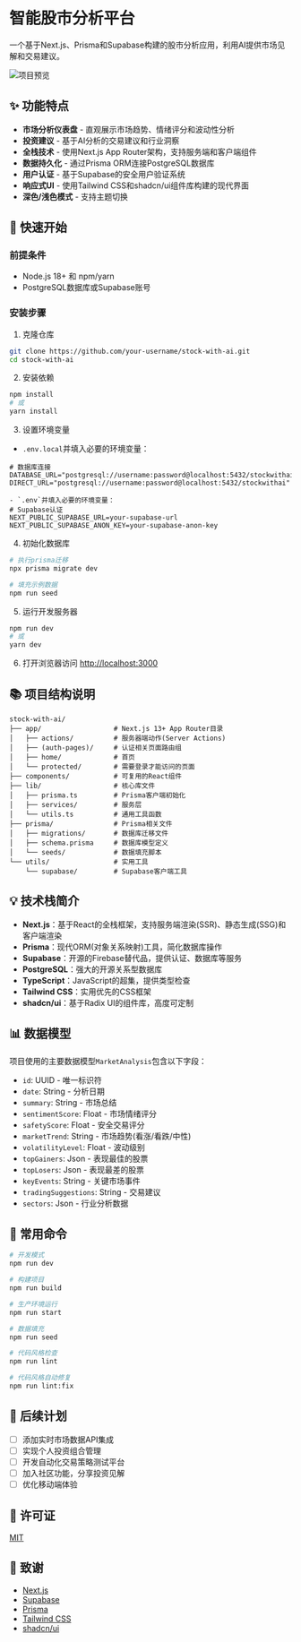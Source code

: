 # 智能股市分析平台

一个基于Next.js、Prisma和Supabase构建的股市分析应用，利用AI提供市场见解和交易建议。

![项目预览](https://demo-nextjs-with-supabase.vercel.app/opengraph-image.png)

## ✨ 功能特点

- **市场分析仪表盘** - 直观展示市场趋势、情绪评分和波动性分析
- **投资建议** - 基于AI分析的交易建议和行业洞察
- **全栈技术** - 使用Next.js App Router架构，支持服务端和客户端组件
- **数据持久化** - 通过Prisma ORM连接PostgreSQL数据库
- **用户认证** - 基于Supabase的安全用户验证系统
- **响应式UI** - 使用Tailwind CSS和shadcn/ui组件库构建的现代界面
- **深色/浅色模式** - 支持主题切换

## 🚀 快速开始

### 前提条件

- Node.js 18+ 和 npm/yarn
- PostgreSQL数据库或Supabase账号

### 安装步骤

1. 克隆仓库

```bash
git clone https://github.com/your-username/stock-with-ai.git
cd stock-with-ai
```

2. 安装依赖

```bash
npm install
# 或
yarn install
```

3. 设置环境变量
- `.env.local`并填入必要的环境变量：

```
# 数据库连接
DATABASE_URL="postgresql://username:password@localhost:5432/stockwithai"
DIRECT_URL="postgresql://username:password@localhost:5432/stockwithai"

- `.env`并填入必要的环境变量：
# Supabase认证
NEXT_PUBLIC_SUPABASE_URL=your-supabase-url
NEXT_PUBLIC_SUPABASE_ANON_KEY=your-supabase-anon-key
```

4. 初始化数据库

```bash
# 执行prisma迁移
npx prisma migrate dev

# 填充示例数据
npm run seed
```

5. 运行开发服务器

```bash
npm run dev
# 或
yarn dev
```

6. 打开浏览器访问 [http://localhost:3000](http://localhost:3000)

## 📚 项目结构说明

```
stock-with-ai/
├── app/                  # Next.js 13+ App Router目录
│   ├── actions/          # 服务器端动作(Server Actions)
│   ├── (auth-pages)/     # 认证相关页面路由组
│   ├── home/             # 首页
│   └── protected/        # 需要登录才能访问的页面
├── components/           # 可复用的React组件
├── lib/                  # 核心库文件
│   ├── prisma.ts         # Prisma客户端初始化
│   ├── services/         # 服务层
│   └── utils.ts          # 通用工具函数
├── prisma/               # Prisma相关文件
│   ├── migrations/       # 数据库迁移文件
│   ├── schema.prisma     # 数据库模型定义
│   └── seeds/            # 数据填充脚本
└── utils/                # 实用工具
    └── supabase/         # Supabase客户端工具
```

## 💡 技术栈简介

- **Next.js**：基于React的全栈框架，支持服务端渲染(SSR)、静态生成(SSG)和客户端渲染
- **Prisma**：现代ORM(对象关系映射)工具，简化数据库操作
- **Supabase**：开源的Firebase替代品，提供认证、数据库等服务
- **PostgreSQL**：强大的开源关系型数据库
- **TypeScript**：JavaScript的超集，提供类型检查
- **Tailwind CSS**：实用优先的CSS框架
- **shadcn/ui**：基于Radix UI的组件库，高度可定制

## 📊 数据模型

项目使用的主要数据模型`MarketAnalysis`包含以下字段：

- `id`: UUID - 唯一标识符
- `date`: String - 分析日期
- `summary`: String - 市场总结
- `sentimentScore`: Float - 市场情绪评分
- `safetyScore`: Float - 安全交易评分
- `marketTrend`: String - 市场趋势(看涨/看跌/中性)
- `volatilityLevel`: Float - 波动级别
- `topGainers`: Json - 表现最佳的股票
- `topLosers`: Json - 表现最差的股票
- `keyEvents`: String - 关键市场事件
- `tradingSuggestions`: String - 交易建议
- `sectors`: Json - 行业分析数据

## 🔧 常用命令

```bash
# 开发模式
npm run dev

# 构建项目
npm run build

# 生产环境运行
npm run start

# 数据填充
npm run seed

# 代码风格检查
npm run lint

# 代码风格自动修复
npm run lint:fix
```

## 📝 后续计划

- [ ] 添加实时市场数据API集成
- [ ] 实现个人投资组合管理
- [ ] 开发自动化交易策略测试平台
- [ ] 加入社区功能，分享投资见解
- [ ] 优化移动端体验

## 📄 许可证

[MIT](LICENSE)

## 🙏 致谢

- [Next.js](https://nextjs.org/)
- [Supabase](https://supabase.com/)
- [Prisma](https://www.prisma.io/)
- [Tailwind CSS](https://tailwindcss.com/)
- [shadcn/ui](https://ui.shadcn.com/)
